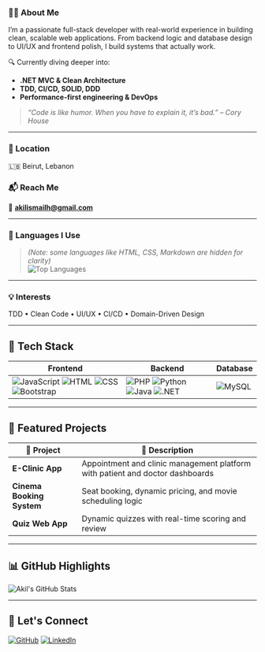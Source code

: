 ### 👨‍💻 About Me

I’m a passionate full-stack developer with real-world experience in building clean, scalable web applications. From backend logic and database design to UI/UX and frontend polish, I build systems that actually work.

🔍 Currently diving deeper into:
- **.NET MVC & Clean Architecture**
- **TDD, CI/CD, SOLID, DDD**
- **Performance-first engineering & DevOps**

> _“Code is like humor. When you have to explain it, it’s bad.” – Cory House_

---

### 📍 Location  
🇱🇧 Beirut, Lebanon  

### 📬 Reach Me  
📧 **akilismailh@gmail.com**

---

### 🧠 Languages I Use  
> *(Note: some languages like HTML, CSS, Markdown are hidden for clarity)*  
![Top Languages](https://github-readme-stats.vercel.app/api/top-langs/?username=Akil-Ismail&layout=compact&theme=tokyonight&hide=html,css,markdown)

---

### 💡 Interests  
TDD • Clean Code • UI/UX • CI/CD • Domain-Driven Design

---

## 🔧 Tech Stack

| Frontend | Backend | Database |
|----------|---------|----------|
| ![JavaScript](https://img.shields.io/badge/JavaScript-F7DF1E?logo=javascript&logoColor=black) ![HTML](https://img.shields.io/badge/HTML5-E34F26?logo=html5&logoColor=white) ![CSS](https://img.shields.io/badge/CSS3-1572B6?logo=css3&logoColor=white) ![Bootstrap](https://img.shields.io/badge/Bootstrap-563D7C?logo=bootstrap&logoColor=white) | ![PHP](https://img.shields.io/badge/PHP-777BB4?logo=php&logoColor=white) ![Python](https://img.shields.io/badge/Python-3776AB?logo=python&logoColor=white) ![Java](https://img.shields.io/badge/Java-007396?logo=java&logoColor=white) ![.NET](https://img.shields.io/badge/.NET-512BD4?logo=dotnet&logoColor=white) | ![MySQL](https://img.shields.io/badge/MySQL-4479A1?logo=mysql&logoColor=white) |

---

## 🌟 Featured Projects

| 🚀 Project | 📝 Description |
|-----------|----------------|
| **E-Clinic App** | Appointment and clinic management platform with patient and doctor dashboards |
| **Cinema Booking System** | Seat booking, dynamic pricing, and movie scheduling logic |
| **Quiz Web App** | Dynamic quizzes with real-time scoring and review |

---

## 📊 GitHub Highlights

![Akil's GitHub Stats](https://github-readme-stats.vercel.app/api?username=Akil-Ismail&show_icons=true&hight_border=true&theme=tokyonight)

---

## 🤝 Let's Connect

[![GitHub](https://img.shields.io/badge/GitHub-181717?logo=github&logoColor=white)](https://github.com/Akil-Ismail)
[![LinkedIn](https://img.shields.io/badge/LinkedIn-0A66C2?logo=linkedin&logoColor=white)](https://linkedin.com/in/Akil-Ismail)
